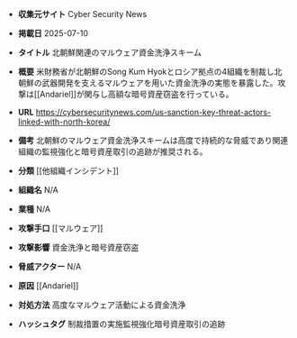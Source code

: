 - **収集元サイト**
Cyber Security News

- **掲載日**
2025-07-10

- **タイトル**
北朝鮮関連のマルウェア資金洗浄スキーム

- **概要**
米財務省が北朝鮮のSong Kum Hyokとロシア拠点の4組織を制裁し北朝鮮の武器開発を支えるマルウェアを用いた資金洗浄の実態を暴露した。攻撃は[[Andariel]]が関与し高額な暗号資産窃盗を行っている。

- **URL**
https://cybersecuritynews.com/us-sanction-key-threat-actors-linked-with-north-korea/

- **備考**
北朝鮮のマルウェア資金洗浄スキームは高度で持続的な脅威であり関連組織の監視強化と暗号資産取引の追跡が推奨される。

- **分類**
[[他組織インシデント]]

- **組織名**
N/A

- **業種**
N/A

- **攻撃手口**
[[マルウェア]]

- **攻撃影響**
資金洗浄と暗号資産窃盗

- **脅威アクター**
N/A

- **原因**
[[Andariel]]

- **対処方法**
高度なマルウェア活動による資金洗浄

- **ハッシュタグ**
制裁措置の実施監視強化暗号資産取引の追跡

